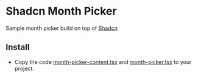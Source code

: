 # Shadcn Month Picker

Sample month picker build on top of [Shadcn](https://ui.shadcn.com/)

## Install

- Copy the code [month-picker-content.tsx](https://github.com/heryTz/shadcn-month-picker/blob/main/src/components/month-picker-content.tsx) and [month-picker.tsx](https://github.com/heryTz/shadcn-month-picker/blob/main/src/components/month-picker.tsx) to your project.
